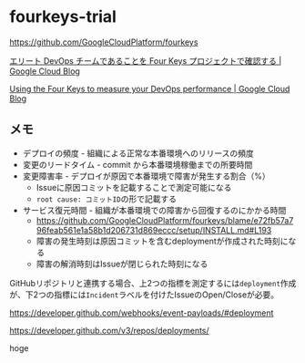 # fourkeys-trial

https://github.com/GoogleCloudPlatform/fourkeys

[エリート DevOps チームであることを Four Keys プロジェクトで確認する | Google Cloud Blog](https://cloud.google.com/blog/ja/products/gcp/using-the-four-keys-to-measure-your-devops-performance)

[Using the Four Keys to measure your DevOps performance | Google Cloud Blog](https://cloud.google.com/blog/products/devops-sre/using-the-four-keys-to-measure-your-devops-performance)

## メモ

- デプロイの頻度 - 組織による正常な本番環境へのリリースの頻度
- 変更のリードタイム - commit から本番環境稼働までの所要時間
- 変更障害率 - デプロイが原因で本番環境で障害が発生する割合（%）
  - Issueに原因コミットを記載することで測定可能になる
  - `root cause: コミットID`の形で記載する
- サービス復元時間 - 組織が本番環境での障害から回復するのにかかる時間
  - https://github.com/GoogleCloudPlatform/fourkeys/blame/e72fb57a796feab561e1a58b1d206731d869eccc/setup/INSTALL.md#L193
  - 障害の発生時刻は原因コミットを含むdeploymentが作成された時刻になる
  - 障害の解消時刻はIssueが閉じられた時刻になる

GitHubリポジトリと連携する場合、上2つの指標を測定するには`deployment`作成が、下2つの指標には`Incident`ラベルを付けたIssueのOpen/Closeが必要。

https://developer.github.com/webhooks/event-payloads/#deployment

https://developer.github.com/v3/repos/deployments/

hoge
